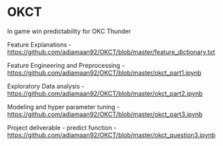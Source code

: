 # OKCT

In game win predictability for OKC Thunder

Feature Explanations - https://github.com/adiamaan92/OKCT/blob/master/feature_dictionary.txt

Feature Engineering and Preprocessing - https://github.com/adiamaan92/OKCT/blob/master/okct_part1.ipynb

Exploratory Data analysis - https://github.com/adiamaan92/OKCT/blob/master/okct_part2.ipynb

Modeling and hyper parameter tuning - https://github.com/adiamaan92/OKCT/blob/master/okct_part3.ipynb

Project deliverable - predict function - https://github.com/adiamaan92/OKCT/blob/master/okct_question3.ipynb

